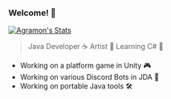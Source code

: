 ### Welcome! 👋

[![Agramon's Stats](https://github-readme-stats.vercel.app/api?username=xagramon)](https://github.com/anuraghazra/github-readme-stats)

> Java Developer ☕
> Artist 🎨
> Learning C# 📝

- Working on a platform game in Unity 🎮
- Working on various Discord Bots in JDA 🤖
- Working on portable Java tools 🛠️
